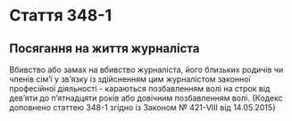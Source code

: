 Cтаття 348-1
====
Посягання на життя журналіста
----
Вбивство або замах на вбивство журналіста, його близьких родичів чи членів сім’ї у зв’язку із здійсненням цим журналістом законної професійної діяльності -
караються позбавленням волі на строк від дев’яти до п’ятнадцяти років або довічним позбавленням волі.
{Кодекс доповнено статтею 348-1 згідно із Законом № 421-VIII від 14.05.2015}
